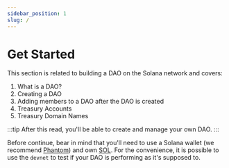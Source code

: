 ```yaml
---
sidebar_position: 1
slug: /
---
```


# Get Started

This section is related to building a DAO on the Solana network and covers:

1. What is a DAO?
2. Creating a DAO
3. Adding members to a DAO after the DAO is created
4. Treasury Accounts
5. Treasury Domain Names

:::tip
After this read, you'll be able to create and manage your own DAO.
:::

Before continue, bear in mind that you'll need to use a Solana wallet (we recommend [Phantom](https://phantom.app/)) and own [SOL](https://coinmarketcap.com/currencies/solana/). For the convenience, it is possible to use the `devnet` to test if your DAO is performing as it's supposed to.
